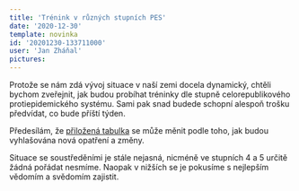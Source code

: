 ```yaml
---
title: 'Trénink v různých stupních PES'
date: '2020-12-30'
template: novinka
id: '20201230-133711000'
user: 'Jan Zháňal'
pictures:
---
```

Protože se nám zdá vývoj situace v naší zemi docela dynamický, chtěli bychom zveřejnit, jak budou probíhat tréninky dle stupně celorepublikového protiepidemického systému. Sami pak snad budede schopní alespoň trošku předvídat, co bude příští týden.

Předesílám, že [přiložená tabulka](https://docs.google.com/spreadsheets/d/10difNu2gyQkm7dltMjMrV2Gc4oczZgHAkWLSvvEGt-0/edit?usp=sharing) se může měnit podle toho, jak budou vyhlašována nová opatření a změny.

Situace se soustředěními je stále nejasná, nicméně ve stupních 4 a 5 určitě žádná pořádat nesmíme. Naopak v nižších se je pokusíme s nejlepším vědomím a svědomím zajistit.
